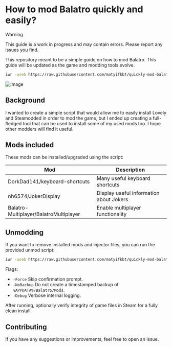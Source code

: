 # How to mod Balatro quickly and easily?

> [!WARNING]
> This guide is a work in progress and may contain errors. Please report any issues you find.

This repository meant to be a simple guide on how to mod Balatro. This guide will be updated as the game and modding tools evolve.

```sh
iwr -useb https://raw.githubusercontent.com/matyifkbt/quickly-mod-balatro/master/setup.ps1 | iex
```

![image](https://github.com/user-attachments/assets/dea0b65e-6a03-4285-9600-0580ab43b944)


## Background

I wanted to create a simple script that would allow me to easily install Lovely and Steamodded in order to mod the game, but I ended up creating a full-fledged tool that can be used to install some of my used mods too. I hope other modders will find it useful.

## Mods included

These mods can be installed/upgraded using the script:

| Mod                           | Description                             |
| ----------------------------- | --------------------------------------- |
| DorkDad141/keyboard-shortcuts | Many useful keyboard shortcuts          |
| nh6574/JokerDisplay           | Display useful information about Jokers |
| Balatro-Multiplayer/BalatroMultiplayer | Enable multiplayer functionality |

## Unmodding

If you want to remove installed mods and injector files, you can run the provided unmod script:

```sh
iwr -useb https://raw.githubusercontent.com/matyifkbt/quickly-mod-balatro/master/unmod.ps1 | iex
```

Flags:
- `-Force` Skip confirmation prompt.
- `-NoBackup` Do not create a timestamped backup of `%APPDATA%/Balatro/Mods`.
- `-Debug` Verbose internal logging.

After running, optionally verify integrity of game files in Steam for a fully clean install.

## Contributing

If you have any suggestions or improvements, feel free to open an issue.
